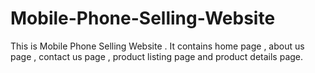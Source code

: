 # Mobile-Phone-Selling-Website
This is Mobile Phone Selling Website . It contains home page , about us page , contact us page , product listing page  and product details page.
